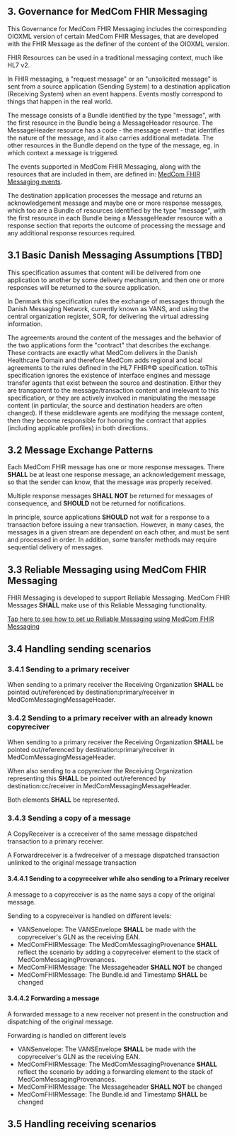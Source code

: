 ## 3. Governance for MedCom FHIR Messaging

This Governance for MedCom FHIR Messaging includes the corresponding OIOXML version of certain MedCom FHIR Messages, that are developed with the FHIR Message as the definer of the content of the OIOXML version.

FHIR Resources can be used in a traditional messaging context, much like HL7 v2.
<!-- Applications asserting conformance to this framework claim to be conformant to "FHIR messaging". -->

In FHIR messaging, a "request message" or an "unsolicited message" is sent from a source application (Sending System) to a destination application (Receiving System) when an event happens. Events mostly correspond to things that happen in the real world.

The message consists of a Bundle identified by the type "message", with the first resource in the Bundle being a MessageHeader resource. The MessageHeader resource has a code - the message event - that identifies the nature of the message, and it also carries additional metadata. The other resources in the Bundle depend on the type of the message, eg. in which context a message is triggered.

The events supported in MedCom FHIR Messaging, along with the resources that are included in them, are defined in: [MedCom FHIR Messaging events](/assets/documents/MedCom-FHIR-Messaging-Events.md).

The destination application processes the message and returns an acknowledgement message and maybe one or more response messages, which too are a Bundle of resources identified by the type "message", with the first resource in each Bundle being a MessageHeader resource with a response section that reports the outcome of processing the message and any additional response resources required.

## 3.1 Basic Danish Messaging Assumptions [TBD]

This specification assumes that content will be delivered from one application to another by some delivery mechanism, and then one or more responses will be returned to the source application.

In Denmark this specification rules the exchange of messages through the Danish Messaging Network, currently known as VANS, and using the central organization register, SOR, for delivering the virtual adressing information.

The agreements around the content of the messages and the behavior of the two applications form the "contract" that describes the exchange. These contracts are exactly what MedCom delivers in the Danish Healthcare Domain and therefore MedCom adds regional and local agreements to the rules defined in the HL7 FHIR®© specification.
toThis specification ignores the existence of interface engines and message transfer agents that exist between the source and destination. Either they are transparent to the message/transaction content and irrelevant to this specification, or they are actively involved in manipulating the message content (in particular, the source and destination headers are often changed). If these middleware agents are modifying the message content, then they become responsible for honoring the contract that applies (including applicable profiles) in both directions.

## 3.2 Message Exchange Patterns

Each MedCom FHIR message has one or more response messages. There **SHALL** be at least one response message, an acknowledgement message, so that the sender can know, that the message was properly received.

Multiple response messages **SHALL NOT** be returned for messages of consequence, and **SHOULD** not be returned for notifications.

In principle, source applications **SHOULD** not wait for a response to a transaction before issuing a new transaction. However, in many cases, the messages in a given stream are dependent on each other, and must be sent and processed in order. In addition, some transfer methods may require sequential delivery of messages.

## 3.3 Reliable Messaging using MedCom FHIR Messaging

FHIR Messaging is developed to support Reliable Messaging.
MedCom FHIR Messages **SHALL** make use of this Reliable Messaging functionality.

[Tap here to see how to set up Reliable Messaging using MedCom FHIR Messaging](/assets/documents/Reliable_Messaging-FHIR.md)

## 3.4 Handling sending scenarios

### 3.4.1 Sending to a primary receiver

When sending to a primary receiver the Receiving Organization **SHALL** be pointed out/referenced by destination:primary/receiver in MedComMessagingMessageHeader.

### 3.4.2 Sending to a primary receiver with an already known copyreciver

When sending to a primary receiver the Receiving Organization **SHALL** be pointed out/referenced by destination:primary/receiver in MedComMessagingMessageHeader.

When also sending to a copyreciver the Receiving Organization representing this **SHALL** be pointed out/referenced by destination:cc/receiver in MedComMessagingMessageHeader.

Both elements **SHALL** be represented.

### 3.4.3 Sending a copy of a message

A CopyReceiver is a ccreceiver of the same message dispatched transaction to a primary receiver.

A Forwardreceiver is a fwdreceiver of a message dispatched transaction unlinked to the original message transaction

#### 3.4.4.1 Sending to a copyreceiver while also sending to a Primary receiver

A message to a copyreceiver is as the name says a copy of the original message.

Sending to a copyreceiver is handled on different levels:

- VANSenvelope: The VANSEnvelope **SHALL** be made with the copyreceiver's GLN as the receiving EAN.
- MedComFHIRMessage: The MedComMessagingProvenance **SHALL** reflect the scenario by adding a copyreceiver element to the stack of MedComMessagingProvenances.
- MedComFHIRMessage: The Messageheader **SHALL NOT** be changed
- MedComFHIRMessage: The Bundle.id and Timestamp **SHALL** be changed

#### 3.4.4.2 Forwarding a message

A forwarded message to a new receiver not present in the construction and dispatching of the original message.

Forwarding is handled on different levels

- VANSenvelope: The VANSEnvelope **SHALL** be made with the copyreceiver's GLN as the receiving EAN.
- MedComFHIRMessage: The MedComMessagingProvenance **SHALL** reflect the scenario by adding a forwarding element to the stack of MedComMessagingProvenances.
- MedComFHIRMessage: The Messageheader **SHALL NOT** be changed
- MedComFHIRMessage: The Bundle.id and Timestamp **SHALL** be changed

## 3.5 Handling receiving scenarios


